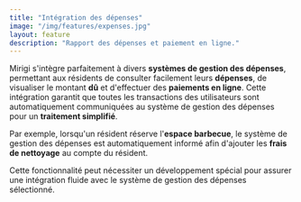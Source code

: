 ```yaml
---
title: "Intégration des dépenses"
image: "/img/features/expenses.jpg"
layout: feature
description: "Rapport des dépenses et paiement en ligne."
---
```


Mirigi s'intègre parfaitement à divers **systèmes de gestion des dépenses**, permettant aux résidents de consulter facilement leurs **dépenses**, de visualiser le montant **dû** et d'effectuer des **paiements en ligne**. Cette intégration garantit que toutes les transactions des utilisateurs sont automatiquement communiquées au système de gestion des dépenses pour un **traitement simplifié**.

Par exemple, lorsqu'un résident réserve l'**espace barbecue**, le système de gestion des dépenses est automatiquement informé afin d'ajouter les **frais de nettoyage** au compte du résident. 

Cette fonctionnalité peut nécessiter un développement spécial pour assurer une intégration fluide avec le système de gestion des dépenses sélectionné.



